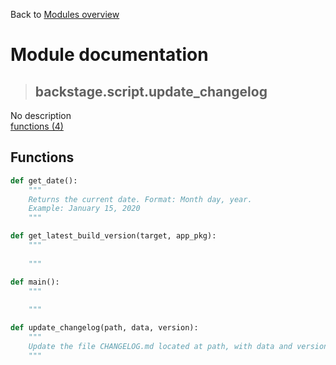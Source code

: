 Back to [Modules overview](https://github.com/pyrustic/backstage/blob/master/docs/modules/README.md)
  
# Module documentation
>## backstage.script.update\_changelog
No description
<br>
[functions (4)](https://github.com/pyrustic/backstage/blob/master/docs/modules/content/backstage.script.update_changelog/functions.md)


## Functions
```python
def get_date():
    """
    Returns the current date. Format: Month day, year.
    Example: January 15, 2020
    """

```

```python
def get_latest_build_version(target, app_pkg):
    """
    
    """

```

```python
def main():
    """
    
    """

```

```python
def update_changelog(path, data, version):
    """
    Update the file CHANGELOG.md located at path, with data and version 
    """

```

